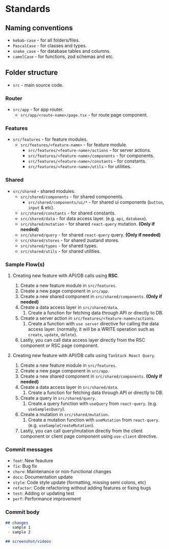 # Standards

## Naming conventions

- `kebab-case` - for all folders/files.
- `PascalCase` - for classes and types.
- `snake_case` - for database tables and columns.
- `camelCase` - for functions, zod schemas and etc.

## Folder structure

- `src` - main source code.

### Router

- `src/app` - for app router.
  - `src/app/<route-name>/page.tsx` - for route page component.

### Features

- `src/features` - for feature modules.
  - `src/features/<feature-name>` - for feature module.
    - `src/features/<feature-name>/actions` - for server actions.
    - `src/features/<feature-name>/components` - for components.
    - `src/features/<feature-name>/constants` - for constants.
    - `src/features/<feature-name>/utils` - for utilities.

### Shared

- `src/shared` - shared modules.
  - `src/shared/components` - for shared components.
    - `src/shared/components/ui/*` - for shared ui components (`button`, `input` & etc).
  - `src/shared/constants` - for shared constants.
  - `src/shared/data` - for data access layer. (e.g. `api`, `database`).
  - `src/shared/mutation` - for shared `react-query` mutation. **(Only if needed)**
  - `src/shared/query` - for shared `react-query` query. **(Only if needed)**
  - `src/shared/stores` - for shared zustand stores.
  - `src/shared/types` - for shared types.
  - `src/shared/utils` - for shared utilities.

### Sample Flow(s)

1. Creating new feature with API/DB calls using **RSC**.
   1. Create a new feature module in `src/features`.
   2. Create a new page component in `src/app`.
   3. Create a new shared component in `src/shared/components`. **(Only if needed)**
   4. Create a data access layer in `src/shared/data`. 
      1. Create a function for fetching data through API or directly to DB.
   5. Create a server action in `src/features/<feature-name>/actions`.
      1. Create a function with `use server` directive for calling the data access layer. (normally, it will be a WRITE operation such as `create`, `update`, `delete`).
   6. Lastly, you can call data access layer directly from the RSC component or RSC page component.

2. Creating new feature with API/DB calls using `TanStack React Query`.
   1. Create a new feature module in `src/features`.
   2. Create a new page component in `src/app`.
   3. Create a new shared component in `src/shared/components`. **(Only if needed)**
   4. Create a data access layer in `src/shared/data`. 
      1. Create a function for fetching data through API or directly to DB.
   5. Create a query in `src/shared/query`.
      1. Create a query function with `useQuery` from `react-query`. (e.g. `useSamplesQuery`).
   6. Create a mutation in `src/shared/mutation`.
      1. Create a mutation function with `useMutation` from `react-query`. (e.g. `useSampleCreateMutation`).
   7. Lastly, you can call query/mutation directly from the client component or client page component using `use-client` directive.

### Commit messages
 - `feat`: New feauture
 - `fix`: Bug fix
 - `chore`: Maintenance or non-functional changes
 - `docs`: Documentation update
 - `style`: Code style update (formatting, missing semi colons, etc)
 - `refactor`: Code refactoring without adding features or fixing bugs
 - `test`: Adding or updating test
 - `perf`: Performance improvement 

### Commit body
```md
## changes
 - sample 1
 - sample 2

## screenshot/videos
```